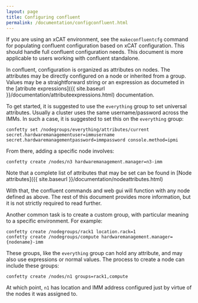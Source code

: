 ```yaml
---
layout: page
title: Configuring confluent
permalink: /documentation/configconfluent.html
---
```


If you are using an xCAT environment, see the `makeconfluentcfg` command for populating
confluent configuration based on xCAT configuration.  This should handle full confluent
configuration needs.  This document is more applicable to users working with confluent
standalone.


In confluent, configuration is organized as attributes on nodes.  The 
attributes may be directly configured on a node or inherited from a group.
Values may be a straightforward string or an expression as documeted in 
the [atribute expressions]({{ site.baseurl }}/documentation/attributeexpressions.html)
documentation.

To get started, it is suggested to use the `everything` group to set universal attributes.
Usually a cluster uses the same username/password across the IMMs.  In such a case, it is
suggested to set this on the `everything` group:

	confetty set /nodegroups/everything/attributes/current secret.hardwaremanagementuser=immusername secret.hardwaremanagementpassword=immpassword console.method=ipmi

From there, adding a specific node involves:

	confetty create /nodes/n3 hardwaremanagement.manager=n3-imm

Note that a complete list of attributes that may be set can be found  in [Node attributes]({{ site.baseurl }}/documentation/nodeattributes.html)


With that, the confluent commands and web gui will function with any node defined as above.  The rest of this document provides more information, but
it is not strictly required to read further.

Another common task is to create a custom group, with particular meaning to a specific environment.  For example:

	confetty create /nodegroups/rack1 location.rack=1
	confetty create /nodegroups/compute hardwaremanagement.manager={nodename}-imm

These groups, like the `everything` group can hold any attribute, and may also use expressions or normal values.  The process to create a node can include these groups:

	confetty create /nodes/n1 groups=rack1,compute

At which point, `n1` has location and IMM address configured just by virtue of the nodes it was assigned to.



